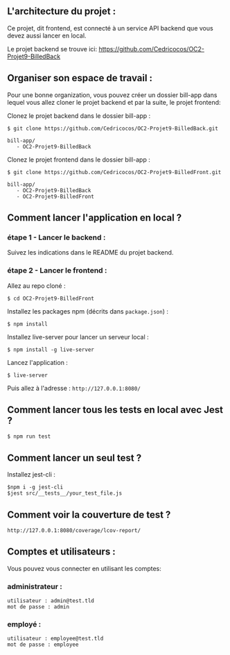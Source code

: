 
## L'architecture du projet :
Ce projet, dit frontend, est connecté à un service API backend que vous devez aussi lancer en local.

Le projet backend se trouve ici: https://github.com/Cedricocos/OC2-Projet9-BilledBack

## Organiser son espace de travail :
Pour une bonne organization, vous pouvez créer un dossier bill-app dans lequel vous allez cloner le projet backend et par la suite, le projet frontend:

Clonez le projet backend dans le dossier bill-app :
```
$ git clone https://github.com/Cedricocos/OC2-Projet9-BilledBack.git
```

```
bill-app/
   - OC2-Projet9-BilledBack
```

Clonez le projet frontend dans le dossier bill-app :
```
$ git clone https://github.com/Cedricocos/OC2-Projet9-BilledFront.git
```

```
bill-app/
   - OC2-Projet9-BilledBack
   - OC2-Projet9-BilledFront
```

## Comment lancer l'application en local ?

### étape 1 - Lancer le backend :

Suivez les indications dans le README du projet backend.

### étape 2 - Lancer le frontend :

Allez au repo cloné :
```
$ cd OC2-Projet9-BilledFront
```

Installez les packages npm (décrits dans `package.json`) :
```
$ npm install
```

Installez live-server pour lancer un serveur local :
```
$ npm install -g live-server
```

Lancez l'application :
```
$ live-server
```

Puis allez à l'adresse : `http://127.0.0.1:8080/`


## Comment lancer tous les tests en local avec Jest ?

```
$ npm run test
```

## Comment lancer un seul test ?

Installez jest-cli :

```
$npm i -g jest-cli
$jest src/__tests__/your_test_file.js
```

## Comment voir la couverture de test ?

`http://127.0.0.1:8080/coverage/lcov-report/`

## Comptes et utilisateurs :

Vous pouvez vous connecter en utilisant les comptes:

### administrateur : 
```
utilisateur : admin@test.tld 
mot de passe : admin
```
### employé :
```
utilisateur : employee@test.tld
mot de passe : employee
```
